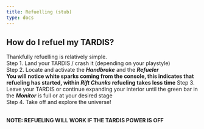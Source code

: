 ```yaml
---
title: Refuelling (stub)
type: docs
---
```

## How do I refuel my TARDIS?
Thankfully refuelling is relatively simple.<br>
Step 1. Land your TARDIS / crash it (depending on your playstyle)<br>
Step 2. Locate and activate the ***Handbrake*** and the ***Refueler***<br>
**You will notice white sparks coming from the console, this indicates that refueling has started, within ***Rift Chunks*** refueling takes less time**
Step 3. Leave your TARDIS or continue expanding your interior until the green bar in the ***Monitor*** is full or at your desired stage<br>
Step 4. Take off and explore the universe!<br>


<br>**NOTE: REFUELING WILL WORK IF THE TARDIS POWER IS OFF**
